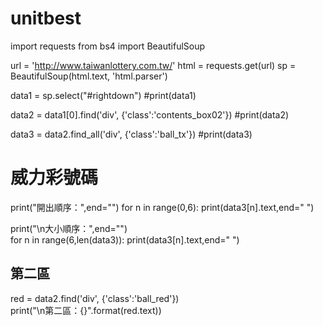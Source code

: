 # unitbest

import requests
from bs4 import BeautifulSoup

url = 'http://www.taiwanlottery.com.tw/'
html = requests.get(url)
sp = BeautifulSoup(html.text, 'html.parser')

data1 = sp.select("#rightdown")
#print(data1)

data2 = data1[0].find('div', {'class':'contents_box02'})
#print(data2)

data3 = data2.find_all('div', {'class':'ball_tx'})
#print(data3)
#
# 威力彩號碼
print("開出順序：",end="")
for n in range(0,6):
    print(data3[n].text,end="  ") 

print("\n大小順序：",end="")    
for n in range(6,len(data3)):
    print(data3[n].text,end="  ")
     
## 第二區
red = data2.find('div', {'class':'ball_red'})        
print("\n第二區：{}".format(red.text)) 
